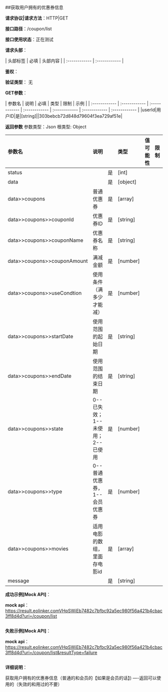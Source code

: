 ##获取用户拥有的优惠券信息

**请求协议|请求方法**：HTTP|GET

**接口路径**：/coupon/list

**接口使用状态**：正在测试

**请求头部**：

| 头部标签 | 必填  | 头部内容 | 
| :------------ | :------------ |

**鉴权**：

**验证类型**：
无

**GET参数**：

| 参数名 | 说明 | 必填 | 类型 | 限制 | 示例 |
| :------------ | :------------ | :------------ | :------------ | :------------ | :------------ | :------------ |
|userId|用户ID|是|[string]||303bebcb72d848d79604f3ea729af51e|

**返回参数**
参数类型：Json
根类型: Object

| 参数名  | 说明 |  | 类型 | 值可能性 | 限制 | 示例 |
| :------------ | :------------ | :------------ | :------------ | :------------ | :------------ | :------------ |
|status||是|[int]|||200|
|data||是|[object]||||
|data>>coupons|普通优惠券|是|[array]||||
|data>>coupons>>couponId|优惠券ID|是|[string]|||351648|
|data>>coupons>>couponName|优惠券名称|是|[string]|||电影节优惠|
|data>>coupons>>couponAmount|满减金额|是|[number]|||4.00|
|data>>coupons>>useCondtion|使用条件（满多少才能减）|是|[number]|||50.0|
|data>>coupons>>startDate|使用范围的起始日期|是|[string]|||2019-04-05|
|data>>coupons>>endDate|使用范围的结束日期|是|[string]|||2019-05-05|
|data>>coupons>>state|0--已失效；1--未使用；2--已使用|是|[number]|||2|
|data>>coupons>>type|0--普通优惠券，1--会员优惠券|是|[number]|||1|
|data>>coupons>>movies|适用电影的数组，里面存电影id|是|[array]||||
|message||是|[string]|||success|

**成功示例[Mock API]**：


**mock api**：https://result.eolinker.comVHpSWiEb7482c7bfbc92a5ec980f56a421b4cbac3ff8d4d?uri=/coupon/list
```

```

**失败示例[Mock API]**：


**mock api**：https://result.eolinker.comVHpSWiEb7482c7bfbc92a5ec980f56a421b4cbac3ff8d4d?uri=/coupon/list&resultType=failure
```

```

**详细说明**：

获取用户拥有的优惠券信息（普通的和会员的【如果是会员的话】)
—-返回可以使用的（失效的和用过的不要）
```
